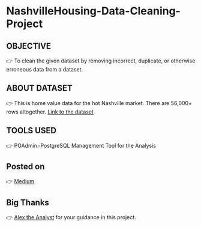 # NashvilleHousing-Data-Cleaning-Project

## OBJECTIVE
👉 To clean the given dataset by removing incorrect, duplicate, or otherwise erroneous data from a dataset.
## ABOUT DATASET

👉 This is home value data for the hot Nashville market. There are 56,000+ rows altogether.
  [Link to the dataset]()
  
## TOOLS USED
👉 PGAdmin - PostgreSQL Management Tool for the Analysis

## Posted on 
👉 [Medium](https://medium.com/p/1b04e94ceecb/edit)

## Big Thanks 
👉 [Alex the Analyst](https://www.youtube.com/c/AlexTheAnalyst) for your guidance in this project.
